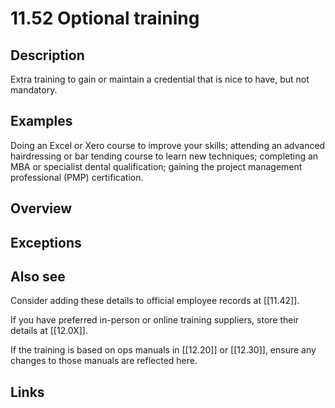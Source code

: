 # 11.52 Optional training

## Description

Extra training to gain or maintain a credential that is nice to have, but not mandatory.

## Examples

Doing an Excel or Xero course to improve your skills; attending an advanced hairdressing or bar tending course to learn new techniques; completing an MBA or specialist dental qualification; gaining the project management professional (PMP) certification.

## Overview

## Exceptions

## Also see

Consider adding these details to official employee records at [[11.42]].

If you have preferred in-person or online training suppliers, store their details at [[12.0X]].

If the training is based on ops manuals in [[12.20]] or [[12.30]], ensure any changes to those manuals are reflected here.


## Links
